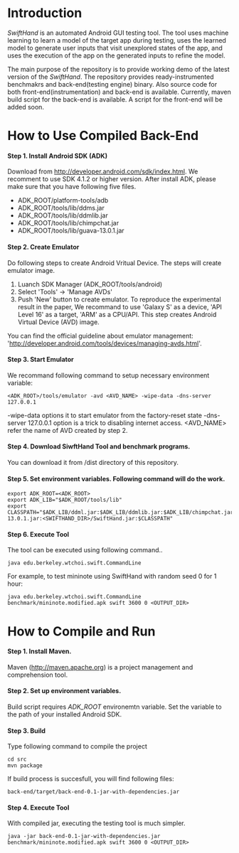 Introduction
=============
*SwiftHand* is an automated Android GUI testing tool. The tool uses machine learning to
learn a model of the target app during testing, uses the learned model to generate user inputs that visit
unexplored states of the app, and uses the execution of the app on the generated inputs to refine
the model.

The main purpose of the repository is to provide working demo of the latest version of the
*SwiftHand*. The repository provides ready-instrumented benchmakrs and back-end(testing engine) binary.
Also source code for both front-end(instrumentation) and back-end is available.  Currently, maven build
script for the back-end is available. A script for the front-end will be added soon.



How to Use Compiled Back-End 
============================

#### Step 1. Install Android SDK (ADK)
Download from http://developer.android.com/sdk/index.html. We recomment to use SDK 4.1.2 or higher version. After install ADK, please make sure that you have following five files.
 
- ADK_ROOT/platform-tools/adb
- ADK_ROOT/tools/lib/ddms.jar
- ADK_ROOT/tools/lib/ddmlib.jar
- ADK_ROOT/tools/lib/chimpchat.jar
- ADK_ROOT/tools/lib/guava-13.0.1.jar



#### Step 2. Create Emulator
Do following steps to create Android Vritual Device. The steps will create emulator image.

1. Luanch SDK Manager (ADK_ROOT/tools/android)
2. Select 'Tools' -> 'Manage AVDs'
3. Push 'New' button to create emulator.
To reproduce the experimental result in the paper, We recommand to use 'Galaxy S' as a device, 'API Level 16' as a target, 'ARM' as a CPU/API. This step creates Android Virtual Device (AVD) image. 

You can find the official guideline about emulator management:
'http://developer.android.com/tools/devices/managing-avds.html'. 


#### Step 3. Start Emulator
We recommand following command to setup necessary environment variable:
```
<ADK_ROOT>/tools/emulator -avd <AVD_NAME> -wipe-data -dns-server 127.0.0.1
```
-wipe-data options it to start emulator from the factory-reset state -dns-server 127.0.0.1 option is a trick to disabling internet access. <AVD_NAME> refer the name of AVD created by step 2.


#### Step 4. Download SiwftHand Tool and benchmark programs.
You can download it from /dist directory of this repository.


#### Step 5. Set environment variables. Following command will do the work.
```
export ADK_ROOT=<ADK_ROOT>
export ADK_LIB="$ADK_ROOT/tools/lib"
export CLASSPATH="$ADK_LIB/ddml.jar:$ADK_LIB/ddmlib.jar:$ADK_LIB/chimpchat.jar:$ADK_LIB/guava-13.0.1.jar:<SWIFTHAND_DIR>/SwiftHand.jar:$CLASSPATH"
```

#### Step 6. Execute Tool
The tool can be executed using following command..
```
java edu.berkeley.wtchoi.swift.CommandLine
``` 
For example, to test mininote using SwiftHand with random seed 0 for 1 hour:
```
java edu.berkeley.wtchoi.swift.CommandLine benchmark/mininote.modified.apk swift 3600 0 <OUTPUT_DIR> 
```


How to Compile and Run
======================
#### Step 1. Install Maven.
Maven (http://maven.apache.org) is a project management and comprehension tool.


#### Step 2. Set up environment variables.
Build script requires *ADK_ROOT* environemtn variable. Set the variable to the path of your
installed Android SDK.

#### Step 3. Build
Type following command to compile the project
```
cd src
mvn package
```
If build process is succesfull, you will find following files:
```
back-end/target/back-end-0.1-jar-with-dependencies.jar
```

#### Step 4. Execute Tool
With compiled jar, executing the testing tool is much simpler.
```
java -jar back-end-0.1-jar-with-dependencies.jar benchmark/mininote.modified.apk swift 3600 0 <OUTPUT_DIR>
```



 


